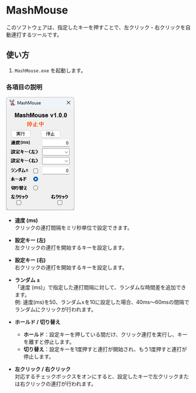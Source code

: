 # MashMouse

このソフトウェアは、指定したキーを押すことで、左クリック・右クリックを自動連打するツールです。

## 使い方

1. `MashMouse.exe` を起動します。

### 各項目の説明
![MashMouse UI](https://github.com/Kukiyomenai/Release-MashMouse/blob/main/README/image1.png)

- **速度 (ms)**  
  クリックの連打間隔をミリ秒単位で設定できます。

- **設定キー (左)**  
  左クリックの連打を開始するキーを設定します。

- **設定キー (右)**  
  右クリックの連打を開始するキーを設定します。

- **ランダム ±**  
  「速度 (ms)」で指定した連打間隔に対して、ランダムな時間差を追加できます。  
  例: 速度(ms)を50、ランダム±を10に設定した場合、40ms～60msの間隔でランダムにクリックが行われます。

- **ホールド / 切り替え**  
  - **ホールド**：設定キーを押している間だけ、クリック連打を実行し、キーを離すと停止します。  
  - **切り替え**：設定キーを1度押すと連打が開始され、もう1度押すと連打が停止します。

- **左クリック / 右クリック**  
  対応するチェックボックスをオンにすると、設定したキーで左クリックまたは右クリックの連打が行われます。
